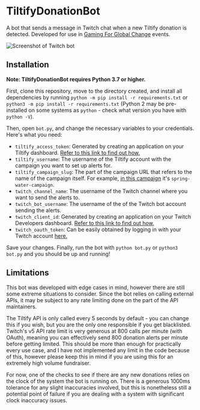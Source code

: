 # TiltifyDonationBot
A bot that sends a message in Twitch chat when a new Tiltify donation is detected. Developed for use in [Gaming For Global Change](https://gamingforglobalchange.org/) events.

![Screenshot of Twitch bot](https://i.ibb.co/hFpRmfj/download-1.png)

## Installation
**Note: TiltifyDonationBot requires Python 3.7 or higher.**

First, clone this repository, move to the directory created, and install all dependencies by running `python -m pip install -r requirements.txt` or `python3 -m pip install -r requirements.txt` (Python 2 may be pre-installed on some systems as `python` - check what version you have with `python -V`).

Then, open `bot.py`, and change the necessary variables to your credentials. Here's what you need:

- `tiltify_access_token`: Generated by creating an application on your Tiltify dashboard. [Refer to this link to find out how.](https://info.tiltify.com/support/solutions/articles/43000038793-connected-accounts)
- `tiltify_username`: The username of the Tiltify account with the campaign you want to set up alerts  for.
- `tiltify_campaign_slug`: The part of the campaign URL that refers to the name of the campaign itself. For example, [in this campaign](https://tiltify.com/@gamingforglobalchange/spring-water-campaign/donate/complete) it's `spring-water-campaign`.
- `twitch_channel_name`: The username of the Twitch channel where you want to send the alerts to.
- `twitch_bot_username`: The username of the of the Twitch bot account sending the alerts.
- `twitch_client_id`: Generated by creating an application on your Twitch Developers dashboard. [Refer to this link to find out how.](https://dev.twitch.tv/docs/authentication#registration)
- `twitch_oauth_token`: Can be easily obtained by logging in with your Twitch account [here.](https://twitchapps.com/tmi/) 

Save your changes. Finally, run the bot with `python bot.py` or `python3 bot.py` and you should be up and running!

## Limitations
This bot was developed with edge cases in mind, however there are still some extreme situations to consider. Since the bot relies on calling external APIs, it may be subject to any rate limiting done on the part of the API maintainers. 

The Tiltify API is only called every 5 seconds by default - you can change this if you wish, but you are the only one responsible if you get blacklisted. Twitch's v5 API rate limit is very generous at 800 calls per minute (with OAuth), meaning you can effectively send 800 donation alerts per minute before getting limited. This should be more than enough for practically every use case, and I have not implemented any limit in the code because of this, however please keep this in mind if you are using this for an extremely high volume fundraiser. 

For now, one of the checks to see if there are any new donations relies on the clock of the system the bot is running on. There is a generous 1000ms tolerance for any slight inaccuracies involved, but this is nonetheless still a potential point of failure if you are dealing with a system with significant clock inaccuracy issues.
